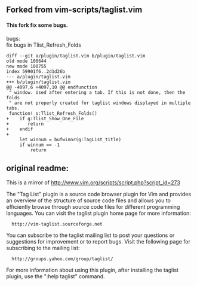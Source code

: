 ## Forked from vim-scripts/taglist.vim
#### This fork fix some bugs.
bugs:  
fix bugs in Tlist_Refresh_Folds

```
diff --git a/plugin/taglist.vim b/plugin/taglist.vim
old mode 100644
new mode 100755
index 59901f6..2d1d26b
--- a/plugin/taglist.vim
+++ b/plugin/taglist.vim
@@ -4097,6 +4097,10 @@ endfunction
 " window. Used after entering a tab. If this is not done, then the folds
 " are not properly created for taglist windows displayed in multiple tabs.
 function! s:Tlist_Refresh_Folds()
+    if g:Tlist_Show_One_File
+    	return
+    endif
+
     let winnum = bufwinnr(g:TagList_title)
     if winnum == -1
         return
```

## original readme: ##
This is a mirror of http://www.vim.org/scripts/script.php?script_id=273

The "Tag List" plugin is a source code browser plugin for Vim and
provides an overview of the structure of source code files and allows
you to efficiently browse through source code files for different
programming languages.  You can visit the taglist plugin home page for
more information:

      http://vim-taglist.sourceforge.net

You can subscribe to the taglist mailing list to post your questions
or suggestions for improvement or to report bugs. Visit the following
page for subscribing to the mailing list:

      http://groups.yahoo.com/group/taglist/

For more information about using this plugin, after installing the
taglist plugin, use the ":help taglist" command.
